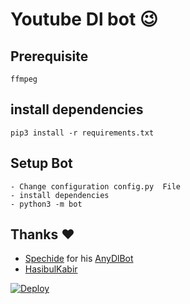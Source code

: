 # Youtube Dl bot 😉
## Prerequisite
    ffmpeg
  
    
## install dependencies
    pip3 install -r requirements.txt


## Setup Bot
    - Change configuration config.py  File
    - install dependencies
    - python3 -m bot
    
## Thanks ❤️
* [Spechide](https://telegram.dog/ModstoreIran) for his [AnyDlBot](https://github.com/CodeWithNeo/YoutubeDownloaderBot)
* [HasibulKabir](https://telegram.dog/ModstoreIran)

[![Deploy](https://www.herokucdn.com/deploy/button.svg)](https://heroku.com/deploy?template=https://github.com/CodeWithNeo/YoutubeDownloaderBot/tree/master)
